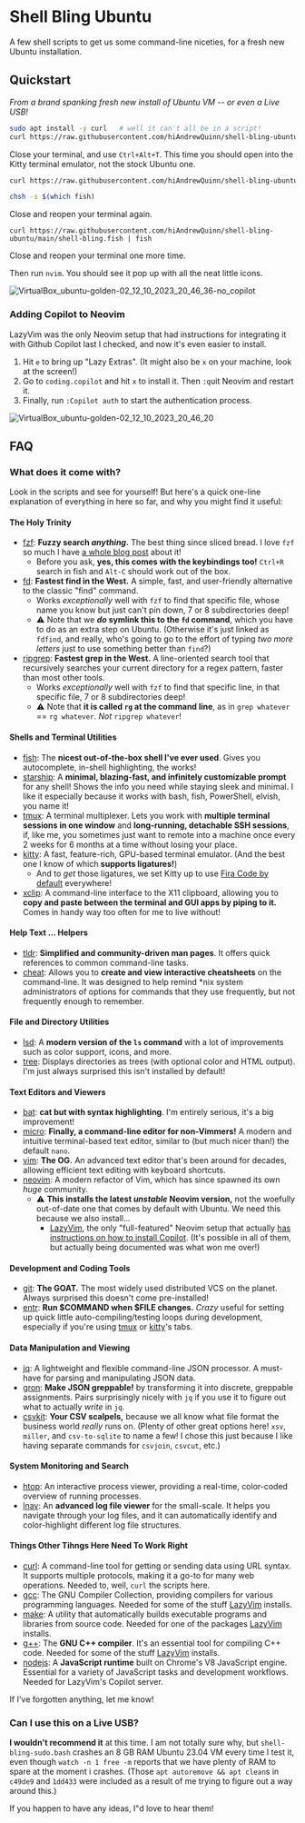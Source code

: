 # Shell Bling Ubuntu

A few shell scripts to get us some command-line niceties, for a fresh new Ubuntu installation.



## Quickstart

_From a brand spanking fresh new install of Ubuntu VM -- or even a Live USB!_

```bash
sudo apt install -y curl   # well it can't all be in a script!
curl https://raw.githubusercontent.com/hiAndrewQuinn/shell-bling-ubuntu/main/shell-bling-sudo.bash | sudo bash
```

Close your terminal, and use `Ctrl+Alt+T`. This time you should open into the Kitty terminal emulator, not the stock Ubuntu one.

```bash
curl https://raw.githubusercontent.com/hiAndrewQuinn/shell-bling-ubuntu/main/shell-bling-user.bash | bash

chsh -s $(which fish)
````

Close and reopen your terminal again.

```fish
curl https://raw.githubusercontent.com/hiAndrewQuinn/shell-bling-ubuntu/main/shell-bling.fish | fish
```

Close and reopen your terminal one more time.

Then run `nvim`. You should see it pop up with all the neat little icons.

![VirtualBox_ubuntu-golden-02_12_10_2023_20_46_36-no_copilot](https://github.com/hiAndrewQuinn/shell-bling-ubuntu/assets/53230903/bb79a4e1-3aed-4f2c-b1f8-efa4789d3850)


### Adding Copilot to Neovim

LazyVim was the only Neovim setup that had instructions for integrating it with Github Copilot last I checked, and now it's even easier
to install.

1. Hit `e` to bring up "Lazy Extras". (It might also be `x` on your machine, look at the screen!)
2. Go to `coding.copilot` and hit `x` to install it. Then `:q`uit Neovim and restart it.
3. Finally, run `:Copilot auth` to start the authentication process.

![VirtualBox_ubuntu-golden-02_12_10_2023_20_46_20](https://github.com/hiAndrewQuinn/shell-bling-ubuntu/assets/53230903/e4c3f3bc-9bc3-4939-89c1-98a527560f95)


## FAQ

### What does it come with?

Look in the scripts and see for yourself! But here's a quick one-line explanation of everything in here so far, and why you might find it useful:

#### The Holy Trinity
- [fzf](https://github.com/junegunn/fzf): **Fuzzy search _anything_.** The best thing since sliced bread. I love `fzf` so much I have [a whole blog post](https://andrew-quinn.me/fzf/) about it!
  - Before you ask, **yes, this comes with the keybindings too!** `Ctrl+R` search in fish and `Alt-C` should work out of the box.
- [fd](https://github.com/sharkdp/fd): **Fastest find in the West.** A simple, fast, and user-friendly alternative to the classic "find" command.
  - Works _exceptionally_ well with `fzf` to find that specific file, whose name you know but just can't pin down, 7 or 8 subdirectories deep!
  - ⚠️ Note that we **_do_ symlink this to the `fd` command**, which you have to do as an extra step on Ubuntu. (Otherwise it's just linked as `fdfind`, and really, who's going to go to the effort of typing _two more letters_ just to use something better than `find`?)
- [ripgrep](https://github.com/BurntSushi/ripgrep): **Fastest grep in the West.** A line-oriented search tool that recursively searches your current directory for a regex pattern, faster than most other tools.
  - Works _exceptionally_ well with `fzf` to find that specific line, in that specific file, 7 or 8 subdirectories deep!
  - ⚠️ Note that **it is called `rg` at the command line**, as in `grep whatever` == `rg whatever`. _Not_ `ripgrep whatever`!

#### Shells and Terminal Utilities
- [fish](https://fishshell.com/): The **nicest out-of-the-box shell I've ever used**. Gives you autocomplete, in-shell highlighting, the works!
- [starship](https://starship.rs): A **minimal, blazing-fast, and infinitely customizable prompt** for any shell! Shows the info you need while staying sleek and minimal. I like it especially because it works with bash, fish, PowerShell, elvish, you name it!
- [tmux](https://github.com/tmux/tmux/wiki): A terminal multiplexer. Lets you work with **multiple terminal sessions in one window** and **long-running, detachable SSH sessions**, if, like me, you sometimes just want to remote into a machine once every 2 weeks for 6 months at a time without losing your place.
- [kitty](https://sw.kovidgoyal.net/kitty/): A fast, feature-rich, GPU-based terminal emulator. (And the best one I know of which **supports ligatures!**)
  - And to _get_ those ligatures, we set Kitty up to use [Fira Code by default](https://github.com/tonsky/FiraCode) everywhere!
- [xclip](https://github.com/astrand/xclip): A command-line interface to the X11 clipboard, allowing you to **copy and paste between the terminal and GUI apps by piping to it.** Comes in handy way too often for me to live without!

#### Help Text ... Helpers
- [tldr](https://tldr.sh/): **Simplified and community-driven man pages**. It offers quick references to common command-line tasks.
- [cheat](https://github.com/cheat/cheat): Allows you to **create and view interactive cheatsheets** on the command-line. It was designed to help remind *nix system administrators of options for commands that they use frequently, but not frequently enough to remember.

#### File and Directory Utilities
- [lsd](https://github.com/Peltoche/lsd): A **modern version of the `ls` command** with a lot of improvements such as color support, icons, and more.
- [tree](http://mama.indstate.edu/users/ice/tree/): Displays directories as trees (with optional color and HTML output). I'm just always surprised this isn't installed by default!

#### Text Editors and Viewers
- [bat](https://github.com/sharkdp/bat): **cat but with syntax highlighting**. I'm entirely serious, it's a big improvement!
- [micro](https://github.com/zyedidia/micro): **Finally, a command-line editor for non-Vimmers!** A modern and intuitive terminal-based text editor, similar to (but much nicer than!) the default `nano`.
- [vim](https://www.vim.org/): **The OG.** An advanced text editor that's been around for decades, allowing efficient text editing with keyboard shortcuts.
- [neovim](https://neovim.io/): A modern refactor of Vim, which has since spawned its own _huge_ community.
  - ⚠️ **This installs the latest _unstable_ Neovim version,** not the woefully out-of-date one that comes by default with Ubuntu. We need this because we also install...
    - [LazyVim](https://www.lazyvim.org), the only "full-featured" Neovim setup that actually [has instructions on how to install Copilot](https://www.lazyvim.org/extras/coding/copilot). (It's possible in all of them, but actually being documented was what won me over!)

#### Development and Coding Tools
- [git](https://git-scm.com/): **The GOAT.** The most widely used distributed VCS on the planet. Always surprised this doesn't come pre-installed!
- [entr](https://github.com/eradman/entr): **Run $COMMAND when $FILE changes.** _Crazy_ useful for setting up quick little auto-compiling/testing loops during development, especially if you're using [tmux](https://github.com/tmux/tmux/wiki) or [kitty](https://sw.kovidgoyal.net/kitty/)'s tabs.

#### Data Manipulation and Viewing
- [jq](https://stedolan.github.io/jq/): A lightweight and flexible command-line JSON processor. A must-have for parsing and manipulating JSON data.
- [gron](https://github.com/tomnomnom/gron): **Make JSON greppable!** by transforming it into discrete, greppable assignments. Pairs surprisingly nicely with `jq` if you use it to figure out what to actually _write_ in `jq`.
- [csvkit](https://csvkit.readthedocs.io/en/latest/): **Your CSV scalpels,** because we all know what file format the business world _really_ runs on. (Plenty of other great options here! `xsv`, `miller`, and `csv-to-sqlite` to name a few! I chose this just because I like having separate commands for `csvjoin`, `csvcut`, etc.)

#### System Monitoring and Search
- [htop](https://hisham.hm/htop/): An interactive process viewer, providing a real-time, color-coded overview of running processes.
- [lnav](https://lnav.org/): An **advanced log file viewer** for the small-scale. It helps you navigate through your log files, and it can automatically identify and color-highlight different log file structures.


#### Things Other Tihngs Here Need To Work Right
- [curl](https://curl.se/): A command-line tool for getting or sending data using URL syntax. It supports multiple protocols, making it a go-to for many web operations. Needed to, well, `curl` the scripts here.
- [gcc](https://gcc.gnu.org/): The GNU Compiler Collection, providing compilers for various programming languages. Needed for some of the stuff [LazyVim](https://www.lazyvim.org) installs.
- [make](https://www.gnu.org/software/make/): A utility that automatically builds executable programs and libraries from source code. Needed for one of the packages [LazyVim](https://www.lazyvim.org) installs.
- [g++](https://gcc.gnu.org/): The **GNU C++ compiler**. It's an essential tool for compiling C++ code. Needed for some of the stuff [LazyVim](https://www.lazyvim.org) installs.
- [nodejs](https://nodejs.org/): A **JavaScript runtime** built on Chrome's V8 JavaScript engine. Essential for a variety of JavaScript tasks and development workflows. Needed for LazyVim's Copilot server.


If I've forgotten anything, let me know!

### Can I use this on a Live USB?

**I wouldn't recommend it** at this time. I am not totally sure why, but `shell-bling-sudo.bash` crashes an 8 GB RAM Ubuntu 23.04 VM every time I test it, even though `watch -n 1 free -m` reports that we have plenty of RAM to spare at the moment i crashes. (Those `apt autoremove && apt clean`s in `c49de9` and `1dd433` were included as a result of me trying to figure out a way around this.)

If you happen to have any ideas, I"d love to hear them!
